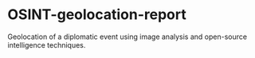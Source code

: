 # OSINT-geolocation-report
Geolocation of a diplomatic event using image analysis and open-source intelligence techniques.
